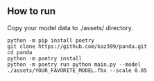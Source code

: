 ## How to run

Copy your model data to ./assets/ directory.

```
python -m pip install poetry
git clone https://github.com/kaz399/panda.git
cd panda
python -m poetry install
python -m poetry run python main.py --model ./assets/YOUR_FAVORITE_MODEL.fbx --scale 0.05
```

